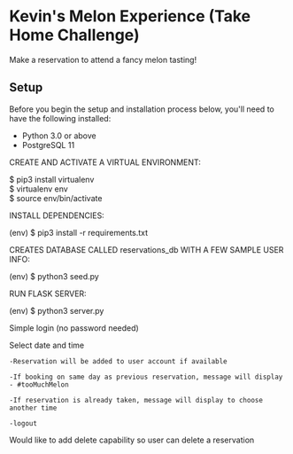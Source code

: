 # Kevin's Melon Experience (Take Home Challenge)

Make a reservation to attend a fancy melon tasting!

## Setup

Before you begin the setup and installation process below, you'll need to have
the following installed:

- Python 3.0 or above
- PostgreSQL 11


CREATE AND ACTIVATE A VIRTUAL ENVIRONMENT:

   $ pip3 install virtualenv  
   $ virtualenv env  
   $ source env/bin/activate  


INSTALL DEPENDENCIES:

(env) $ pip3 install -r requirements.txt


CREATES DATABASE CALLED reservations_db WITH A FEW SAMPLE USER INFO:

(env) $ python3 seed.py


RUN FLASK SERVER:

(env) $ python3 server.py


Simple login (no password needed)  

Select date and time  

    -Reservation will be added to user account if available  

    -If booking on same day as previous reservation, message will display - #tooMuchMelon  

    -If reservation is already taken, message will display to choose another time  

    -logout  

Would like to add delete capability so user can delete a reservation  
